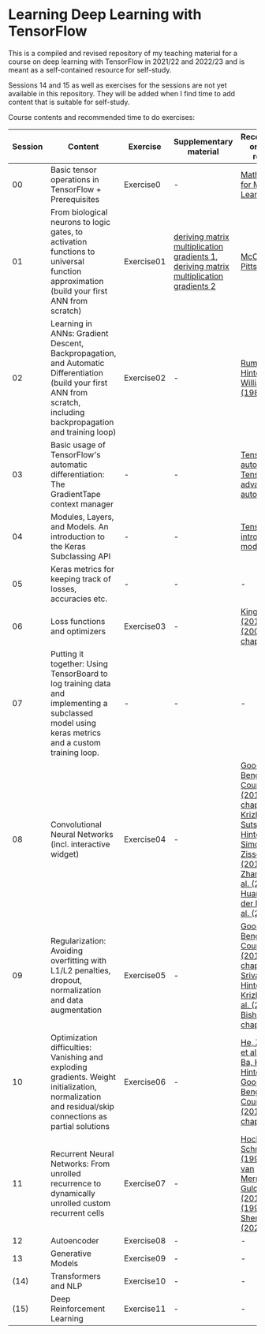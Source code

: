 # Learning Deep Learning with TensorFlow

This is a compiled and revised repository of my teaching material for a course on deep learning with TensorFlow in 2021/22 and 2022/23 and is meant as a self-contained resource for self-study. 

Sessions 14 and 15 as well as exercises for the sessions are not yet available in this repository. They will be added when I find time to add content that is suitable for self-study.

Course contents and recommended time to do exercises:

|     Session     |    Content                             |              Exercise                 | Supplementary material |     Recommended or seminal readings |
|-----------------|----------------------------------------|---------------------------------------|------------------------|------------------------------------|
|   00            |    Basic tensor operations in TensorFlow + Prerequisites|               Exercise0               |    -   |   [Mathematics for Machine Learning book](https://mml-book.github.io/book/mml-book.pdf)|
|   01            |    From biological neurons to logic gates, to activation functions to universal function approximation (build your first ANN from scratch)                            |                 Exercise01                      |  [deriving matrix multiplication gradients 1](https://github.com/Spinkk/Teaching-TensorFlow/blob/main/02_matmul_derivative_1.pdf), [deriving matrix multiplication gradients 2](https://github.com/Spinkk/Teaching-TensorFlow/blob/main/02_matmul_derivative_2.pdf)  | [McCulloch & Pitts (1943)](https://link.springer.com/article/10.1007/bf02478259) |
|   02            |   Learning in ANNs: Gradient Descent, Backpropagation, and Automatic Differentiation (build your first ANN from scratch, including backpropagation and training loop)                                |                Exercise02                       | - |  [Rumelhart, Hinton & Williams (1986)](https://apps.dtic.mil/dtic/tr/fulltext/u2/a164453.pdf) |
|   03            |       Basic usage of TensorFlow's automatic differentiation: The GradientTape context manager                      |            -                           | - |  [TensorFlow's autodiff guide](https://www.tensorflow.org/guide/autodiff), [TensorFlow's advanced autodiff guide](https://www.tensorflow.org/guide/advanced_autodiff) |
|   04            |       Modules, Layers, and Models. An introduction to the Keras Subclassing API                |  -  | -  | [TensorFlow's intro to modules](https://www.tensorflow.org/guide/intro_to_modules) |
|    05            |    Keras metrics for keeping track of losses, accuracies etc.              |     -          |   -   | - |
|    06            |      Loss functions and optimizers           |       Exercise03        |  -  | [Kingma & Ba (2015)](https://arxiv.org/abs/1412.6980), [Bishop (2006), chapters 3+4](https://github.com/peteflorence/MachineLearning6.867/blob/master/Bishop/Bishop%20-%20Pattern%20Recognition%20and%20Machine%20Learning.pdf) |
|    07            |      Putting it together: Using TensorBoard to log training data and implementing a subclassed model using keras metrics and a custom training loop.           |       -        |   -  | - |
|    08            |     Convolutional Neural Networks (incl. interactive widget)           |       Exercise04        |   -   | [Goodfellow, Bengio & Courville (2016), chapter 9](https://www.deeplearningbook.org/contents/convnets.html), [Krizhevsky, Sutskever & Hinton (2012)](https://proceedings.neurips.cc/paper_files/paper/2012/file/c399862d3b9d6b76c8436e924a68c45b-Paper.pdf), [Simonyan & Zisserman (2014)](https://arxiv.org/abs/1409.1556), [He, Zhang, Ren et al. (2015)](https://arxiv.org/abs/1512.03385), [Huang, Liu, van der Maaten et al. (2017)](https://arxiv.org/abs/1608.06993) |
|    09            |     Regularization: Avoiding overfitting with L1/L2 penalties, dropout, normalization and data augmentation           |       Exercise05        |    -     | [Goodfellow, Bengio & Courville (2016), chapter 9](https://www.deeplearningbook.org/contents/regularization.html), [Srivastava, Hinton, Krizhevsky et al. (2014)](https://www.cs.toronto.edu/~hinton/absps/JMLRdropout.pdf), [Bishop (2006), chapter 5.5](https://github.com/peteflorence/MachineLearning6.867/blob/master/Bishop/Bishop%20-%20Pattern%20Recognition%20and%20Machine%20Learning.pdf)|
|    10            |     Optimization difficulties: Vanishing and exploding gradients. Weight initialization, normalization and residual/skip connections as partial solutions           |       Exercise06        |    -     | [He, Zhang, Ren et al. (2015)](https://arxiv.org/abs/1512.03385), [Ba, Kiros & Hinton (2016)](https://arxiv.org/abs/1607.06450), [Goodfellow, Bengio & Courville (2016), chapter 8](https://www.deeplearningbook.org/contents/optimization.html)  |
|    11            |     Recurrent Neural Networks: From unrolled recurrence to dynamically unrolled custom recurrent cells           |       Exercise07        |     -     | [Hochreiter & Schmidhuber (1997)](https://www.bioinf.jku.at/publications/older/2604.pdf), [Cho, van Merrienboer & Gulcehre (2014)](https://arxiv.org/abs/1406.1078v3), [Elman (1990)](https://doi.org/10.1016/0364-0213(90)90002-E), [Sherstinsky (2020)](https://sci-hub.se/10.1016/j.physd.2019.132306)|
|    12            |     Autoencoder           |       Exercise08        |     -     | - |
|    13            |     Generative Models           |       Exercise09        |    -      | - |
|    (14)            |     Transformers and NLP           |       Exercise10        |    -       | - |
|    (15)            |     Deep Reinforcement Learning           |       Exercise11        |   -     | - |
